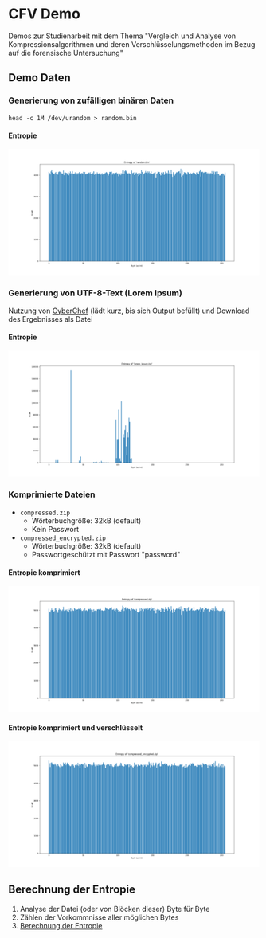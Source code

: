 # CFV Demo

Demos zur Studienarbeit mit dem Thema "Vergleich und Analyse von Kompressionsalgorithmen und deren
Verschlüsselungsmethoden im Bezug auf die forensische Untersuchung"

## Demo Daten

### Generierung von zufälligen binären Daten

```shell
head -c 1M /dev/urandom > random.bin
```

#### Entropie

![Entropie Zufall](docs/entropy_graphs_overall/random.png)

### Generierung von UTF-8-Text (Lorem Ipsum)

Nutzung von [CyberChef](https://gchq.github.io/CyberChef/#recipe=Generate_Lorem_Ipsum(1048576,'Bytes')) (lädt kurz, bis
sich Output befüllt) und Download des Ergebnisses als Datei

#### Entropie

![Entropie Lorem Ipsum](docs/entropy_graphs_overall/lorem_ipsum.png)

### Komprimierte Dateien

- `compressed.zip`
    - Wörterbuchgröße: 32kB (default)
    - Kein Passwort
- `compressed_encrypted.zip`
    - Wörterbuchgröße: 32kB (default)
    - Passwortgeschützt mit Passwort "password"

#### Entropie komprimiert

![Entropie komprimiert](docs/entropy_graphs_overall/compressed.png)

#### Entropie komprimiert und verschlüsselt

![Entropie komprimiert und verschlüsselt](docs/entropy_graphs_overall/compressed_encrypted.png)

## Berechnung der Entropie

1) Analyse der Datei (oder von Blöcken dieser) Byte für Byte
2) Zählen der Vorkommnisse aller möglichen Bytes
3) [Berechnung der Entropie](https://welt-der-bwl.de/Entropie)
